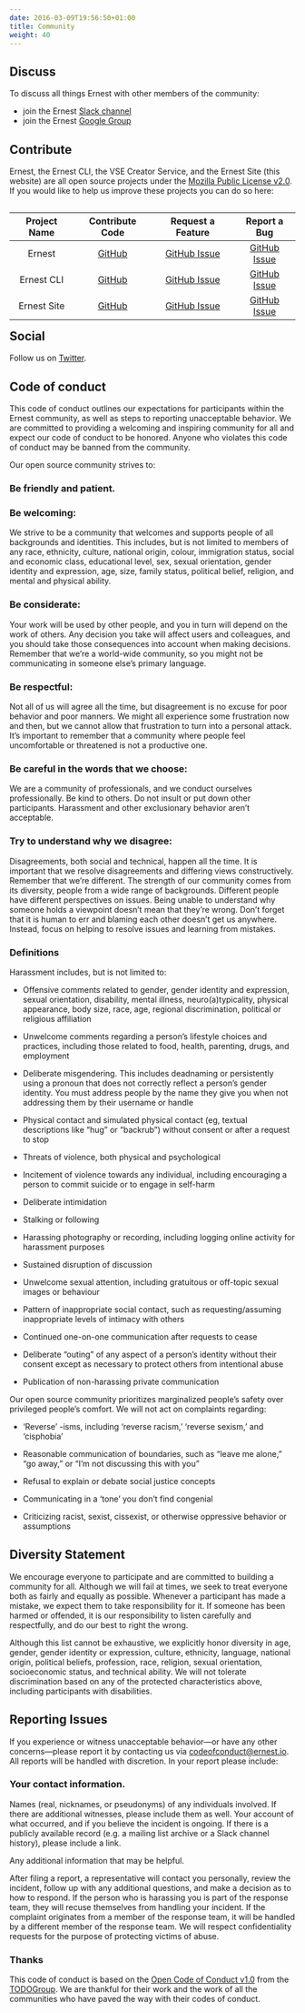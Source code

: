 ```yaml
---
date: 2016-03-09T19:56:50+01:00
title: Community
weight: 40
---
```


## Discuss
To discuss all things Ernest with other members of the community:

- join the Ernest [Slack channel](/slack)
- join the Ernest [Google Group](https://groups.google.com/forum/#!forum/ernestio)

## Contribute
Ernest, the Ernest CLI, the VSE Creator Service, and the Ernest Site (this website) are all open source projects under the [Mozilla Public License v2.0](/license/). If you would like to help us improve these projects you can do so here:

<table align="left">
<thead>
<tr>
<th align="center">Project Name</th>
<th align="center">Contribute Code</th>
<th align="center">Request a Feature</th>
<th align="center">Report a Bug</th>
</tr>
</thead>

<tbody>
<tr>
<td align="center">Ernest</td>
<td align="center"><a href="https://github.com/ernestio/ernest" target="_blank">GitHub</a></td>
<td align="center"><a href="https://github.com/ernestio/ernest/issues" target="_blank">GitHub Issue</a></td>
<td align="center"><a href="https://github.com/ernestio/ernest/issues" target="_blank">GitHub Issue</a></td>
</tr>

<tr>
<td align="center">Ernest CLI</td>
<td align="center"><a href="https://github.com/ernestio/ernest-cli" target="_blank">GitHub</a></td>
<td align="center"><a href="https://github.com/ernestio/ernest-cli/issues" target="_blank">GitHub Issue</a></td>
<td align="center"><a href="https://github.com/ernestio/ernest-cli/issues" target="_blank">GitHub Issue</a></td>
</tr>

<tr>
<td align="center">Ernest Site</td>
<td align="center"><a href="https://github.com/ernestio/ernest-site" target="_blank">GitHub</a></td>
<td align="center"><a href="https://github.com/ernestio/ernest-site/issues" target="_blank">GitHub Issue</a></td>
<td align="center"><a href="https://github.com/ernestio/ernest-site/issues" target="_blank">GitHub Issue</a></td>
</tr>
</tbody>
</table>

## Social
Follow us on [Twitter](https://twitter.com/ernest_io).

## Code of conduct
This code of conduct outlines our expectations for participants within the Ernest community, as well as steps to reporting unacceptable behavior. We are committed to providing a welcoming and inspiring community for all and expect our code of conduct to be honored. Anyone who violates this code of conduct may be banned from the community.

Our open source community strives to:

### Be friendly and patient.

### Be welcoming:
We strive to be a community that welcomes and supports people of all backgrounds and identities. This includes, but is not limited to members of any race, ethnicity, culture, national origin, colour, immigration status, social and economic class, educational level, sex, sexual orientation, gender identity and expression, age, size, family status, political belief, religion, and mental and physical ability.

### Be considerate:
Your work will be used by other people, and you in turn will depend on the work of others. Any decision you take will affect users and colleagues, and you should take those consequences into account when making decisions. Remember that we’re a world-wide community, so you might not be communicating in someone else’s primary language.

### Be respectful:
Not all of us will agree all the time, but disagreement is no excuse for poor behavior and poor manners. We might all experience some frustration now and then, but we cannot allow that frustration to turn into a personal attack. It’s important to remember that a community where people feel uncomfortable or threatened is not a productive one.

### Be careful in the words that we choose:
We are a community of professionals, and we conduct ourselves professionally. Be kind to others. Do not insult or put down other participants. Harassment and other exclusionary behavior aren’t acceptable.

### Try to understand why we disagree:
Disagreements, both social and technical, happen all the time. It is important that we resolve disagreements and differing views constructively. Remember that we’re different. The strength of our community comes from its diversity, people from a wide range of backgrounds. Different people have different perspectives on issues. Being unable to understand why someone holds a viewpoint doesn’t mean that they’re wrong. Don’t forget that it is human to err and blaming each other doesn’t get us anywhere. Instead, focus on helping to resolve issues and learning from mistakes.

### Definitions
Harassment includes, but is not limited to:

- Offensive comments related to gender, gender identity and expression, sexual orientation, disability, mental illness, neuro(a)typicality, physical appearance, body size, race, age, regional discrimination, political or religious affiliation

- Unwelcome comments regarding a person’s lifestyle choices and practices, including those related to food, health, parenting, drugs, and employment

- Deliberate misgendering. This includes deadnaming or persistently using a pronoun that does not correctly reflect a person’s gender identity. You must address people by the name they give you when not addressing them by their username or handle

- Physical contact and simulated physical contact (eg, textual descriptions like “hug” or “backrub”) without consent or after a request to stop

- Threats of violence, both physical and psychological

- Incitement of violence towards any individual, including encouraging a person to commit suicide or to engage in self-harm

- Deliberate intimidation

- Stalking or following

- Harassing photography or recording, including logging online activity for harassment purposes

- Sustained disruption of discussion

- Unwelcome sexual attention, including gratuitous or off-topic sexual images or behaviour

- Pattern of inappropriate social contact, such as requesting/assuming inappropriate levels of intimacy with others

- Continued one-on-one communication after requests to cease

- Deliberate “outing” of any aspect of a person’s identity without their consent except as necessary to protect others from intentional abuse

- Publication of non-harassing private communication

Our open source community prioritizes marginalized people’s safety over privileged people’s comfort. We will not act on complaints regarding:

- ‘Reverse’ -isms, including ‘reverse racism,’ ‘reverse sexism,’ and ‘cisphobia’

- Reasonable communication of boundaries, such as “leave me alone,” “go away,” or “I’m not discussing this with you”

- Refusal to explain or debate social justice concepts

- Communicating in a ‘tone’ you don’t find congenial

- Criticizing racist, sexist, cissexist, or otherwise oppressive behavior or assumptions

## Diversity Statement
We encourage everyone to participate and are committed to building a community for all. Although we will fail at times, we seek to treat everyone both as fairly and equally as possible. Whenever a participant has made a mistake, we expect them to take responsibility for it. If someone has been harmed or offended, it is our responsibility to listen carefully and respectfully, and do our best to right the wrong.

Although this list cannot be exhaustive, we explicitly honor diversity in age, gender, gender identity or expression, culture, ethnicity, language, national origin, political beliefs, profession, race, religion, sexual orientation, socioeconomic status, and technical ability. We will not tolerate discrimination based on any of the protected characteristics above, including participants with disabilities.

## Reporting Issues
If you experience or witness unacceptable behavior—or have any other concerns—please report it by contacting us via codeofconduct@ernest.io. All reports will be handled with discretion. In your report please include:

### Your contact information.

Names (real, nicknames, or pseudonyms) of any individuals involved. If there are additional witnesses, please include them as well. Your account of what occurred, and if you believe the incident is ongoing. If there is a publicly available record (e.g. a mailing list archive or a Slack channel history), please include a link.

Any additional information that may be helpful.

After filing a report, a representative will contact you personally, review the incident, follow up with any additional questions, and make a decision as to how to respond. If the person who is harassing you is part of the response team, they will recuse themselves from handling your incident. If the complaint originates from a member of the response team, it will be handled by a different member of the response team. We will respect confidentiality requests for the purpose of protecting victims of abuse.

### Thanks
This code of conduct is based on the [Open Code of Conduct v1.0](https://github.com/todogroup/opencodeofconduct) from the [TODOGroup](http://todogroup.org). We are thankful for their work and the work of all the communities who have paved the way with their codes of conduct.
